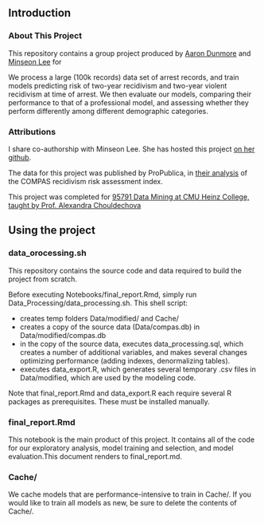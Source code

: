 ## Introduction
### About This Project
This repository contains a group project produced by [Aaron Dunmore](mailto:adunmore@andrew.cmu.edu) and [Minseon Lee](mailto:minseonl@andrew.cmu.edu) for  

We process a large (100k records) data set of arrest records, and train models predicting risk of two-year recidivism and two-year violent recidivism at time of arrest. We then evaluate our models, comparing their performance to that of a professional model, and assessing whether they perform differently among different demographic categories. 

### Attributions
I share co-authorship with Minseon Lee. She has hosted this project [on her github](github.com/mins-lee/recidivism-prediction). 

The data for this project was published by ProPublica, in [their analysis](github.com/propublica/compas-analysis) of the COMPAS recidivism risk assessment index. 

This project was completed for [95791 Data Mining at CMU Heinz College, taught by Prof. Alexandra Chouldechova](https://www.andrew.cmu.edu/user/achoulde/95791/index.html)

## Using the project

### data_orocessing.sh

This repository contains the source code and data required to build the project from scratch.

Before executing Notebooks/final_report.Rmd, simply run Data_Processing/data_processing.sh. This shell script:
   - creates temp folders Data/modified/ and Cache/
   - creates a copy of the source data (Data/compas.db) in Data/modified/compas.db
   - in the copy of the source data, executes data_processing.sql, which creates a number of additional variables, and makes several changes optimizing performance (adding indexes, denormalizing tables).
   - executes data_export.R, which generates several temporary .csv files in Data/modified, which are used by the modeling code.

Note that final_report.Rmd and data_export.R each require several R packages as prerequisites. These must be installed manually.
### final_report.Rmd

This notebook is the main product of this project. It contains all of the code for our exploratory analysis, model training and selection, and model evaluation.This document renders to final_report.md.
### Cache/
We cache models that are performance-intensive to train in Cache/. If you would like to train all models as new, be sure to delete the contents of Cache/.
